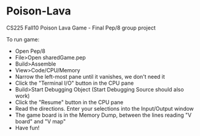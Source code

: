 Poison-Lava
===========

CS225 Fall10 Poison Lava Game - Final Pep/8 group project

To run game:

* Open Pep/8
* File>Open sharedGame.pep
* Build>Assemble
* View>Code/CPU/Memory
* Narrow the left-most pane until it vanishes, we don't need it
* Click the "Terminal I/O" button in the CPU pane
* Build>Start Debugging Object (Start Debugging Source should also work)
* Click the "Resume" button in the CPU pane
* Read the directions. Enter your selections into the Input/Output window
* The game board is in the Memory Dump, between the lines reading "V board" and "V map"
* Have fun!